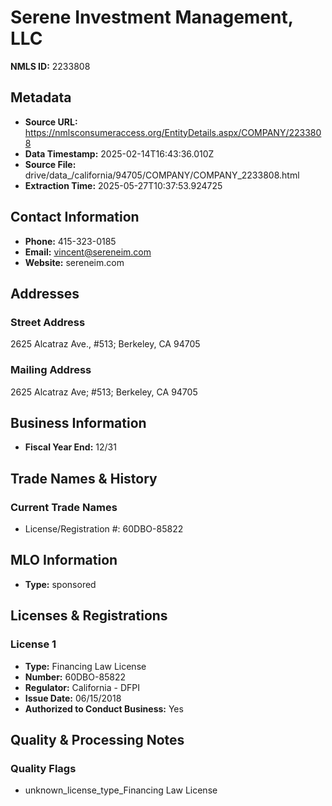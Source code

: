# Serene Investment Management, LLC

**NMLS ID:** 2233808

## Metadata
- **Source URL:** https://nmlsconsumeraccess.org/EntityDetails.aspx/COMPANY/2233808
- **Data Timestamp:** 2025-02-14T16:43:36.010Z
- **Source File:** drive/data_/california/94705/COMPANY/COMPANY_2233808.html
- **Extraction Time:** 2025-05-27T10:37:53.924725

## Contact Information
- **Phone:** 415-323-0185
- **Email:** vincent@sereneim.com
- **Website:** sereneim.com

## Addresses
### Street Address
2625 Alcatraz Ave., #513; Berkeley, CA 94705

### Mailing Address
2625 Alcatraz Ave; #513; Berkeley, CA 94705

## Business Information
- **Fiscal Year End:** 12/31

## Trade Names & History
### Current Trade Names
- License/Registration #: 60DBO-85822

## MLO Information
- **Type:** sponsored

## Licenses & Registrations

### License 1
- **Type:** Financing Law License
- **Number:** 60DBO-85822
- **Regulator:** California - DFPI
- **Issue Date:** 06/15/2018
- **Authorized to Conduct Business:** Yes

## Quality & Processing Notes
### Quality Flags
- unknown_license_type_Financing Law License
